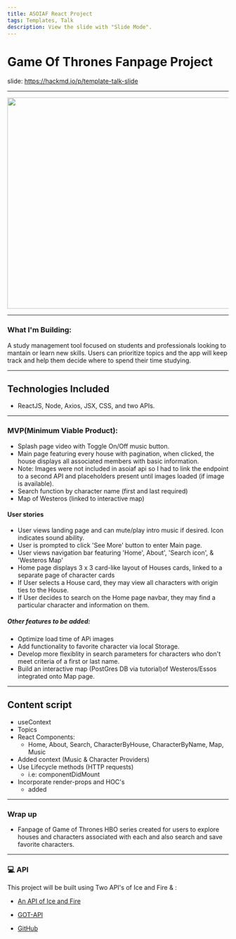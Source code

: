```yaml
---
title: ASOIAF React Project
tags: Templates, Talk
description: View the slide with "Slide Mode".
---
```


# Game Of Thrones Fanpage Project

<!-- Put the link to this slide here so people can follow -->
slide: https://hackmd.io/p/template-talk-slide

---
<img src="https://i.imgur.com/ea4n1vP.png" width="680" height="480"/>

---
### What I'm Building:
A study management tool focused on students and professionals looking to mantain or learn new skills.
Users can prioritize topics and the app will keep track and help them decide where to spend their time studying.

---

## Technologies Included

- ReactJS, Node, Axios, JSX, CSS, and two APIs.


---

### MVP(Minimum Viable Product):
- Splash page video with Toggle On/Off music button.
- Main page featuring every house with pagination, when clicked, the house displays all associated members with basic information.
- Note: Images were not included in asoiaf api so I had to link the endpoint to a second API and placeholders present until images loaded (if image is available).
- Search function by character name (first and last required)
- Map of Westeros (linked to interactive map)


#### User stories
- User views landing page and can mute/play intro music if desired. Icon indicates sound ability.
- User is prompted to click 'See More' button to enter Main page.
- User views navigation bar featuring 'Home', About', 'Search icon', & 'Westeros Map'
- Home page displays 3 x 3 card-like layout of Houses cards, linked to a separate page of character cards
- If User selects a House card, they may view all characters with origin ties to the House.
- If User decides to search on the Home page navbar, they may find a particular character and information on them.



##### Other features to be added:
- Optimize load time of APi images
- Add functionality to favorite character via local Storage.
- Develop more flexiblity in search parameters for characters who don't meet criteria of a first or last name.
- Build an interactive map (PostGres DB via tutorial)of Westeros/Essos integrated onto Map page.

---

## Content script

- useContext
- Topics
- React Components:
    - Home, About, Search, CharacterByHouse, CharacterByName, Map, Music
- Added context (Music & Character Providers)
- Use Lifecycle methods (HTTP requests)
    - i.e: componentDidMount
- Incorporate render-props and HOC's
  - added
---

### Wrap up

- Fanpage of Game of Thrones HBO series created for users to explore houses and characters associated with each and also search and save favorite characters.


---

### :computer: API

This project will be built using Two API's of Ice and Fire & :

-  [An API of Ice and Fire](https://anapioficeandfire.com/)

-  [GOT-API](https://api.got.show/doc/)

- [GitHub](https://github.com/bellmarc)

